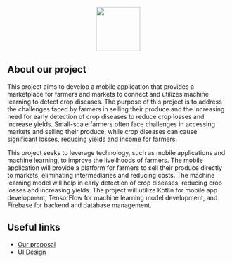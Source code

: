 <p align="center"><a href="https://bangkit.academy" target="_blank"><img src="https://user-images.githubusercontent.com/36572342/236298759-3d552d0f-8189-4063-bd3e-3dbe7278f8ef.jpg" height="100" /></a></p>

## About our project

This project aims to develop a mobile application that provides a marketplace for farmers and markets to connect and utilizes machine learning to detect crop diseases. The purpose of this project is to address the challenges faced by farmers in selling their produce and the increasing need for early detection of crop diseases to reduce crop losses and increase yields. Small-scale farmers often face challenges in accessing markets and selling their produce, while crop diseases can cause significant losses, reducing yields and income for farmers. 

This project seeks to leverage technology, such as mobile applications and machine learning, to improve the livelihoods of farmers. The mobile application will provide a platform for farmers to sell their produce directly to markets, eliminating intermediaries and reducing costs. The machine learning model will help in early detection of crop diseases, reducing crop losses and increasing yields. The project will utilize Kotlin for mobile app development, TensorFlow for machine learning model development, and Firebase for backend and database management.

## Useful links

- [Our proposal](https://docs.google.com/document/d/1wzXKB5BWudtSclEW9WcgD-ehJaObUw2ZQUsG-4_5Bzk)
- [UI Design](https://www.figma.com/file/bsFA2fUr5Zdh9bvfgGAepF/Capstone-Project-PetaniKita)
